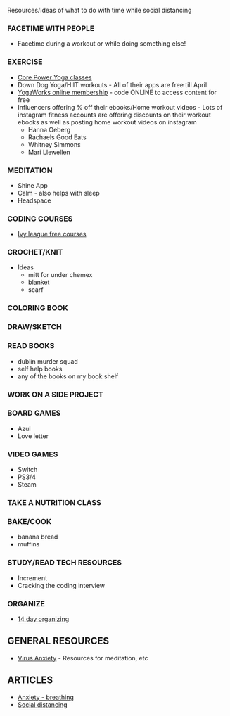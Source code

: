 Resources/Ideas of what to do with time while social distancing

### FACETIME WITH PEOPLE
- Facetime during a workout or while doing something else!

### EXERCISE
- [Core Power Yoga classes](https://www.corepoweryogaondemand.com/keep-up-your-practice)
- Down Dog Yoga/HIIT workouts - All of their apps are free till April
- [YogaWorks online membership](myyogaworks.com/subscribe) - code ONLINE to access content for free
- Influencers offering % off their ebooks/Home workout videos - Lots of instagram fitness accounts are offering discounts on their workout ebooks as well as posting home workout videos on instagram
  - Hanna Oeberg
  - Rachaels Good Eats
  - Whitney Simmons
  - Mari Llewellen

### MEDITATION
- Shine App
- Calm - also helps with sleep
- Headspace

### CODING COURSES
- [Ivy league free courses](https://www.freecodecamp.org/news/ivy-league-free-online-courses-a0d7ae675869/?fbclid=IwAR3cuUXiDm-KcrTDew6ep4jQY9WUX39cZ0xhMkGfF6fxAeLi15Qp1OI-hKw)

### CROCHET/KNIT
- Ideas
  - mitt for under chemex
  - blanket
  - scarf

### COLORING BOOK

### DRAW/SKETCH

### READ BOOKS
- dublin murder squad
- self help books
- any of the books on my book shelf

### WORK ON A SIDE PROJECT

### BOARD GAMES
- Azul
- Love letter

### VIDEO GAMES
- Switch
- PS3/4
- Steam

### TAKE A NUTRITION CLASS

### BAKE/COOK
- banana bread
- muffins

### STUDY/READ TECH RESOURCES
- Increment
- Cracking the coding interview

### ORGANIZE
- [14 day organizing](https://thehomeedit.com/the-14-day-mini-edit/)

## GENERAL RESOURCES
- [Virus Anxiety](https://www.virusanxiety.com/) - Resources for meditation, etc

## ARTICLES
- [Anxiety - breathing](https://rightasrain.uwmedicine.org/mind/stress/why-deep-breathing-makes-you-feel-so-chill)
- [Social distancing](https://medium.com/@ariadnelabs/social-distancing-this-is-not-a-snow-day-ac21d7fa78b4)
